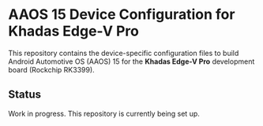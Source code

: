 # AAOS 15 Device Configuration for Khadas Edge-V Pro

This repository contains the device-specific configuration files to build Android Automotive OS (AAOS) 15 for the **Khadas Edge-V Pro** development board (Rockchip RK3399).

## Status

Work in progress. This repository is currently being set up.
